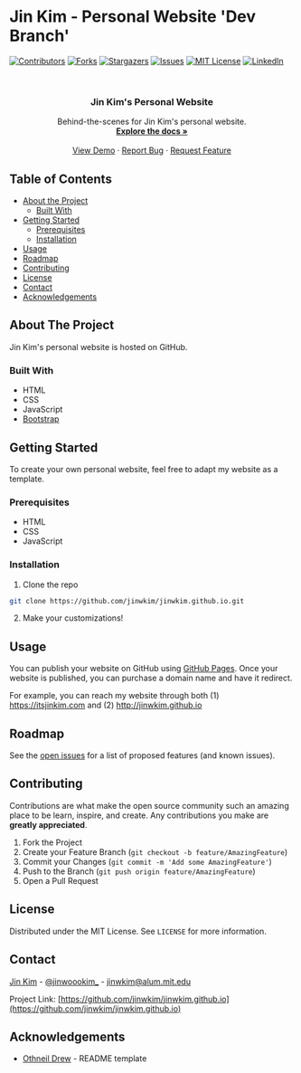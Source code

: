 # Jin Kim - Personal Website 'Dev Branch'

<!-- PROJECT SHIELDS -->

[![Contributors][contributors-shield]][contributors-url]
[![Forks][forks-shield]][forks-url]
[![Stargazers][stars-shield]][stars-url]
[![Issues][issues-shield]][issues-url]
[![MIT License][license-shield]][license-url]
[![LinkedIn][linkedin-shield]][linkedin-url]



<!-- PROJECT LOGO -->
<br />
<p align="center">
  <!-- <a href="https://github.com/jinwkim/jinwkim.github.io">
    <img src="images/logo.png" alt="Logo" width="80" height="80">
  </a> -->

  <h3 align="center">Jin Kim's Personal Website</h3>

  <p align="center">
    Behind-the-scenes for Jin Kim's personal website.
    <br />
    <a href="https://github.com/jinwkim/jinwkim.github.io"><strong>Explore the docs »</strong></a>
    <br />
    <br />
    <a href="https://itsjinkim.com">View Demo</a>
    ·
    <a href="https://github.com/jinwkim/jinwkim.github.io/issues">Report Bug</a>
    ·
    <a href="https://github.com/jinwkim/jinwkim.github.io/issues">Request Feature</a>
  </p>
</p>



<!-- TABLE OF CONTENTS -->
## Table of Contents

* [About the Project](#about-the-project)
  * [Built With](#built-with)
* [Getting Started](#getting-started)
  * [Prerequisites](#prerequisites)
  * [Installation](#installation)
* [Usage](#usage)
* [Roadmap](#roadmap)
* [Contributing](#contributing)
* [License](#license)
* [Contact](#contact)
* [Acknowledgements](#acknowledgements)



<!-- ABOUT THE PROJECT -->
## About The Project

Jin Kim's personal website is hosted on GitHub.


### Built With

* HTML
* CSS
* JavaScript
* [Bootstrap](https://getbootstrap.com/docs/4.3/getting-started/introduction/)


<!-- GETTING STARTED -->
## Getting Started

To create your own personal website, feel free to adapt my website as a template.

### Prerequisites

* HTML
* CSS
* JavaScript

### Installation
 
1. Clone the repo
```sh
git clone https://github.com/jinwkim/jinwkim.github.io.git
```
2. Make your customizations!


<!-- USAGE EXAMPLES -->
## Usage

You can publish your website on GitHub using [GitHub Pages](https://docs.github.com/en/pages/getting-started-with-github-pages/creating-a-github-pages-site). Once your website is published, you can purchase a domain name and have it redirect.

For example, you can reach my website through both (1) https://itsjinkim.com and (2) http://jinwkim.github.io



<!-- ROADMAP -->
## Roadmap

See the [open issues](https://github.com/jinwkim/jinwkim.github.io/issues) for a list of proposed features (and known issues).


<!-- CONTRIBUTING -->
## Contributing

Contributions are what make the open source community such an amazing place to be learn, inspire, and create. Any contributions you make are **greatly appreciated**.

1. Fork the Project
2. Create your Feature Branch (`git checkout -b feature/AmazingFeature`)
3. Commit your Changes (`git commit -m 'Add some AmazingFeature'`)
4. Push to the Branch (`git push origin feature/AmazingFeature`)
5. Open a Pull Request



<!-- LICENSE -->
## License

Distributed under the MIT License. See `LICENSE` for more information.



<!-- CONTACT -->
## Contact

[Jin Kim](https://itsjinkim.com/) - [@jinwoookim_](https://www.instagram.com/jinwoookim_/) - jinwkim@alum.mit.edu

Project Link: [https://github.com/jinwkim/jinwkim.github.io](https://github.com/jinwkim/jinwkim.github.io)



<!-- ACKNOWLEDGEMENTS -->
## Acknowledgements

* [Othneil Drew](https://github.com/othneildrew/Best-README-Template/blob/master/BLANK_README.md#about-the-project) - README template



<!-- MARKDOWN LINKS & IMAGES -->
<!-- https://www.markdownguide.org/basic-syntax/#reference-style-links -->
[contributors-shield]: https://img.shields.io/github/contributors/jinwkim/archery-olympic-round.svg?style=flat-square
[contributors-url]: https://github.com/jiwnkim/archery-olympic-round/graphs/contributors
[forks-shield]: https://img.shields.io/github/forks/jinwkim/archery-olympic-round.svg?style=flat-square
[forks-url]: https://github.com/jinwkim/jinwkim.github.io/network/members
[stars-shield]: https://img.shields.io/github/stars/jinwkim/archery-olympic-round.svg?style=flat-square
[stars-url]: https://github.com/jinwkim/jinwkim.github.io/stargazers
[issues-shield]: https://img.shields.io/github/issues/jinwkim/archery-olympic-round.svg?style=flat-square
[issues-url]: https://github.com/jinwkim/jinwkim.github.io/issues
[license-shield]: https://img.shields.io/github/license/jinwkim/archery-olympic-round.svg?style=flat-square
[license-url]: https://github.com/jinwkim/jinwkim.github.io/blob/master/LICENSE.txt
[linkedin-shield]: https://img.shields.io/badge/-LinkedIn-black.svg?style=flat-square&logo=linkedin&colorB=555
[linkedin-url]: https://www.linkedin.com/in/jinwoookim/
[product-screenshot]: images/screenshot.png
